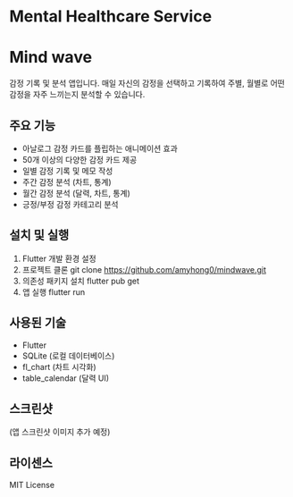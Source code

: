 # Mental Healthcare Service
# Mind wave

 감정 기록 및 분석 앱입니다. 매일 자신의 감정을 선택하고 기록하여 주별, 월별로 어떤 감정을 자주 느끼는지 분석할 수 있습니다.

## 주요 기능

- 아날로그 감정 카드를 플립하는 애니메이션 효과
- 50개 이상의 다양한 감정 카드 제공
- 일별 감정 기록 및 메모 작성
- 주간 감정 분석 (차트, 통계)
- 월간 감정 분석 (달력, 차트, 통계)
- 긍정/부정 감정 카테고리 분석

## 설치 및 실행

1. Flutter 개발 환경 설정
2. 프로젝트 클론
   git clone https://github.com/amyhong0/mindwave.git
3. 의존성 패키지 설치
   flutter pub get
4. 앱 실행
   flutter run

## 사용된 기술

- Flutter
- SQLite (로컬 데이터베이스)
- fl_chart (차트 시각화)
- table_calendar (달력 UI)

## 스크린샷

(앱 스크린샷 이미지 추가 예정)

## 라이센스

MIT License
